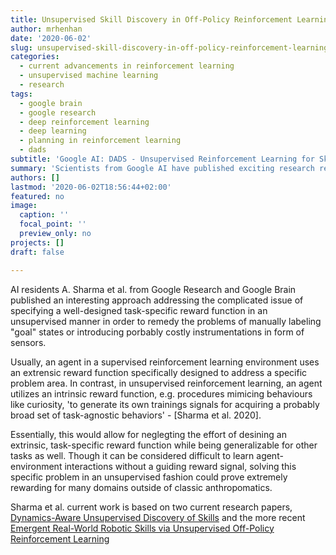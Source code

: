 ```yaml
---
title: Unsupervised Skill Discovery in Off-Policy Reinforcement Learning
author: mrhenhan
date: '2020-06-02'
slug: unsupervised-skill-discovery-in-off-policy-reinforcement-learning
categories:
  - current advancements in reinforcement learning
  - unsupervised machine learning
  - research
tags:
  - google brain
  - google research
  - deep reinforcement learning
  - deep learning
  - planning in reinforcement learning
  - dads
subtitle: 'Google AI: DADS - Unsupervised Reinforcement Learning for Skill Discovery'
summary: 'Scientists from Google AI have published exciting research regarding unsupervised skill discovery in deep reinforcement learning. Essentially it will be possible to utilize unsupervised learning methods to learn model dynamics and promising skills in an unsupervised, model-free reinforcement learning enviroment, subsequently enabling to use model-based planning methods in model-free reinforcement learning setups.'
authors: []
lastmod: '2020-06-02T18:56:44+02:00'
featured: no
image:
  caption: ''
  focal_point: ''
  preview_only: no
projects: []
draft: false

---
```

AI residents A. Sharma et al. from Google Research and Google Brain published an interesting approach addressing the complicated issue of specifying a well-designed task-specific reward function in an unsupervised manner in order to remedy the problems of manually labeling "goal" states or introducing porbably costly instrumentations in form of sensors.

Usually, an agent in a supervised reinforcement learning environment uses an extrensic reward function specifically designed to address a specific problem area. In contrast, in unsupervised reinforcement learning, an agent utilizes an intrinsic reward function, e.g. procedures mimicing behaviours like curiosity, 'to generate its own trainings signals for acquiring a probably broad set of task-agnostic behaviors' - [Sharma et al. 2020].

Essentially, this would allow for neglegting the effort of desining an extrinsic, task-specific reward function while being generalizable for other tasks as well. Though it can be considered difficult to learn agent-environment interactions without a guiding reward signal, solving this specific problem in an unsupervised fashion could prove extremely rewarding for many domains outside of classic anthropomatics.

Sharma et al. current work is based on two current research papers, [Dynamics-Aware Unsupervised Discovery of Skills](https://arxiv.org/abs/1907.01657) and the more recent [Emergent Real-World Robotic Skills via Unsupervised Off-Policy Reinforcement Learning](https://arxiv.org/abs/2004.12974)

